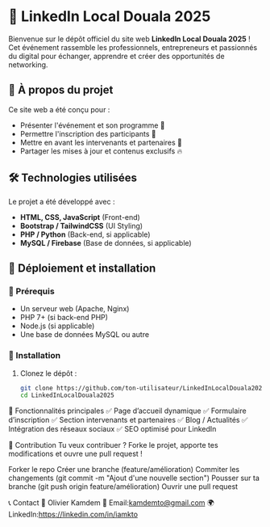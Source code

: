 # 🚀 LinkedIn Local Douala 2025

Bienvenue sur le dépôt officiel du site web **LinkedIn Local Douala 2025** !  
Cet événement rassemble les professionnels, entrepreneurs et passionnés du digital pour échanger, apprendre et créer des opportunités de networking.

## 🌟 À propos du projet

Ce site web a été conçu pour :
- Présenter l'événement et son programme 📅
- Permettre l'inscription des participants 📝
- Mettre en avant les intervenants et partenaires 🎤
- Partager les mises à jour et contenus exclusifs 🔥

## 🛠️ Technologies utilisées

Le projet a été développé avec :
- **HTML, CSS, JavaScript** (Front-end)
- **Bootstrap / TailwindCSS** (UI Styling)
- **PHP / Python** (Back-end, si applicable)
- **MySQL / Firebase** (Base de données, si applicable)

## 🚀 Déploiement et installation

### 🔧 Prérequis
- Un serveur web (Apache, Nginx)
- PHP 7+ (si back-end PHP)
- Node.js (si applicable)
- Une base de données MySQL ou autre

### 📌 Installation
1. Clonez le dépôt :
   ```sh
   git clone https://github.com/ton-utilisateur/LinkedInLocalDouala2025.git
   cd LinkedInLocalDouala2025

🎯 Fonctionnalités principales
✅ Page d’accueil dynamique
✅ Formulaire d’inscription
✅ Section intervenants et partenaires
✅ Blog / Actualités
✅ Intégration des réseaux sociaux
✅ SEO optimisé pour LinkedIn

📌 Contribution
Tu veux contribuer ? Forke le projet, apporte tes modifications et ouvre une pull request !

Forker le repo
Créer une branche (feature/amélioration)
Commiter les changements (git commit -m "Ajout d'une nouvelle section")
Pousser sur ta branche (git push origin feature/amélioration)
Ouvrir une pull request

📞 Contact
👤 Olivier Kamdem
📩 Email:kamdemto@gmail.com
🌍 LinkedIn:https://linkedin.com/in/iamkto